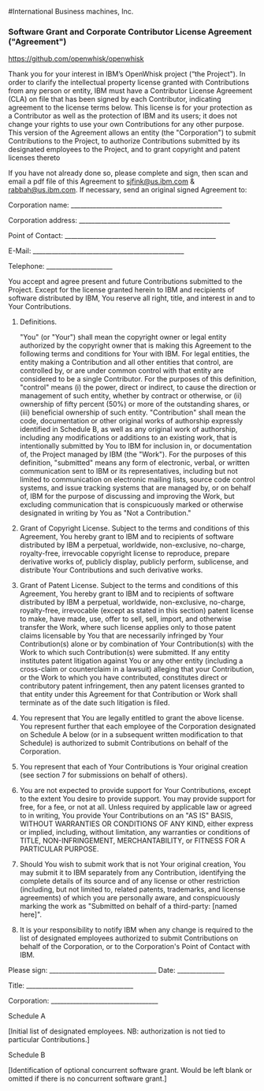 #International Business machines, Inc.

### Software Grant and Corporate Contributor License Agreement ("Agreement")

https://github.com/openwhisk/openwhisk

Thank you for your interest in IBM’s OpenWhisk project (“the
Project"). In order to clarify the intellectual property license
granted with Contributions from any person or entity, IBM must have a
Contributor License Agreement (CLA) on file that has been signed by
each Contributor, indicating agreement to the license terms
below. This license is for your protection as a Contributor as well
as the protection of IBM and its users; it does not change your rights
to use your own Contributions for any other purpose.
This version of the Agreement allows an entity (the "Corporation") to
submit Contributions to the Project, to authorize Contributions
submitted by its designated employees to the Project, and to grant
copyright and patent licenses thereto

If you have not already done so, please complete and sign, then scan and email a pdf file of this Agreement to sjfink@us.ibm.com & rabbah@us.ibm.com. If necessary, send an original signed Agreement to:

Corporation name:    ________________________________________________

Corporation address: ________________________________________________

Point of Contact:    ________________________________________________

E-Mail:              ________________________________________________

Telephone:           _____________________

You accept and agree present and future Contributions submitted to the Project. Except for the license granted herein to IBM and recipients of software distributed by IBM, You reserve all right, title, and interest in and to Your Contributions.
1. Definitions.
	"You" (or "Your") shall mean the copyright owner or legal entity authorized by the copyright owner that is making this Agreementto the following terms and conditions for Your
with IBM. For legal entities, the entity making a Contribution and all other entities that control, are controlled by, or are under common control with that entity are considered to be a single Contributor. For the purposes of this definition, "control" means (i) the power, direct or indirect, to cause the direction or management of such entity, whether by contract or otherwise, or (ii) ownership of fifty percent (50%) or more of the outstanding shares, or (iii) beneficial ownership of such entity."Contribution" shall mean the code, documentation or other original works of authorship expressly identified in Schedule B, as well as any original work of authorship, including any modifications or additions to an existing work, that is intentionally submitted by You to IBM for inclusion in, or documentation of, the Project managed by IBM (the "Work"). For the purposes of this definition, "submitted" means any form of electronic, verbal, or written communication sent to IBM or its representatives, including but not limited to communication on electronic mailing lists, source code control systems, and issue tracking systems that are managed by, or on behalf of, IBM for the purpose of discussing and improving the Work, but excluding communication that is conspicuously marked or otherwise designated in writing by You as "Not a Contribution."2. Grant of Copyright License. Subject to the terms and conditions of this Agreement, You hereby grant to IBM and torecipients of software distributed by IBM a perpetual, worldwide, non-exclusive, no-charge, royalty-free, irrevocable copyright license to reproduce, prepare derivative works of, publicly display, publicly perform, sublicense, and distribute Your Contributions and such derivative works.3. Grant of Patent License. Subject to the terms and conditions ofthis Agreement, You hereby grant to IBM and to recipientsof software distributed by IBM a perpetual, worldwide, non-exclusive, no-charge, royalty-free, irrevocable (except as stated in this section) patent license to make, have made, use, offer to sell, sell, import, and otherwise transfer the Work,where such license applies only to those patent claims licensableby You that are necessarily infringed by Your Contribution(s)alone or by combination of Your Contribution(s) with the Work to which such Contribution(s) were submitted. If any entity institutes patent litigation against You or any other entity (including a cross-claim or counterclaim in a lawsuit) alleging that your Contribution, or the Work to which you have contributed, constitutes direct or contributory patent infringement, then any patent licenses granted to that entity under this Agreement for that Contribution or Work shall terminate as of the date such litigation is filed.4. You represent that You are legally entitled to grant the above license. You represent further that each employee of the Corporation designated on Schedule A below (or in a subsequent written modification to that Schedule) is authorized to submit Contributions on behalf of the Corporation.5. You represent that each of Your Contributions is Your original
creation (see section 7 for submissions on behalf of others).6. You are not expected to provide support for Your Contributions, except to the extent You desire to provide support. You may provide support for free, for a fee, or not at all. Unless required by applicable law or agreed to in writing, You provide Your Contributions on an "AS IS" BASIS, WITHOUT WARRANTIES OR CONDITIONS OF ANY KIND, either express or implied, including, without limitation, any warranties or conditions of TITLE, NON-INFRINGEMENT, MERCHANTABILITY, or FITNESS FOR A PARTICULAR PURPOSE.7. Should You wish to submit work that is not Your original creation, You may submit it to IBM separately from anyContribution, identifying the complete details of its source and of any license or other restriction (including, but not limited to, related patents, trademarks, and license agreements) of which you are personally aware, and conspicuously marking the work as "Submitted on behalf of a third-party: [named here]".8. It is your responsibility to notify IBM when any changeis required to the list of designated employees authorized to submit Contributions on behalf of the Corporation, or to the Corporation's Point of Contact with IBM.

Please sign: __________________________________ Date: _______________

Title:       __________________________________

Corporation: __________________________________


Schedule A

[Initial list of designated employees. NB: authorization is not tied to particular Contributions.]

Schedule B

[Identification of optional concurrent software grant. Would be left blank or omitted if there is no concurrent software grant.]